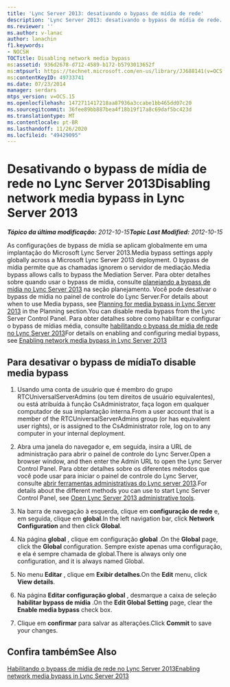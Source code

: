 ```yaml
---
title: 'Lync Server 2013: desativando o bypass de mídia de rede'
description: 'Lync Server 2013: desativando o bypass de mídia de rede.'
ms.reviewer: ''
ms.author: v-lanac
author: lanachin
f1.keywords:
- NOCSH
TOCTitle: Disabling network media bypass
ms:assetid: 936d2678-d712-4589-b172-b5793013652f
ms:mtpsurl: https://technet.microsoft.com/en-us/library/JJ688141(v=OCS.15)
ms:contentKeyID: 49733741
ms.date: 07/23/2014
manager: serdars
mtps_version: v=OCS.15
ms.openlocfilehash: 1472711417218aa87936a3ccabe1bb465dd07c20
ms.sourcegitcommit: 36fee89bb887bea4f18b19f17a8c69daf5bc423d
ms.translationtype: MT
ms.contentlocale: pt-BR
ms.lasthandoff: 11/26/2020
ms.locfileid: "49429095"
---
```

# <a name="disabling-network-media-bypass-in-lync-server-2013"></a><span data-ttu-id="91449-103">Desativando o bypass de mídia de rede no Lync Server 2013</span><span class="sxs-lookup"><span data-stu-id="91449-103">Disabling network media bypass in Lync Server 2013</span></span>

<div data-xmlns="http://www.w3.org/1999/xhtml">

<div class="topic" data-xmlns="http://www.w3.org/1999/xhtml" data-msxsl="urn:schemas-microsoft-com:xslt" data-cs="https://msdn.microsoft.com/">

<div data-asp="https://msdn2.microsoft.com/asp">



</div>

<div id="mainSection">

<div id="mainBody"><span data-ttu-id="91449-104">

<span> </span></span><span class="sxs-lookup"><span data-stu-id="91449-104">

<span> </span></span></span>

<span data-ttu-id="91449-105">_**Tópico da última modificação:** 2012-10-15_</span><span class="sxs-lookup"><span data-stu-id="91449-105">_**Topic Last Modified:** 2012-10-15_</span></span>

<span data-ttu-id="91449-106">As configurações de bypass de mídia se aplicam globalmente em uma implantação do Microsoft Lync Server 2013.</span><span class="sxs-lookup"><span data-stu-id="91449-106">Media bypass settings apply globally across a Microsoft Lync Server 2013 deployment.</span></span> <span data-ttu-id="91449-107">O bypass de mídia permite que as chamadas ignorem o servidor de mediação.</span><span class="sxs-lookup"><span data-stu-id="91449-107">Media bypass allows calls to bypass the Mediation Server.</span></span> <span data-ttu-id="91449-108">Para obter detalhes sobre quando usar o bypass de mídia, consulte [planejando a bypass de mídia no Lync Server 2013](lync-server-2013-planning-for-media-bypass.md) na seção planejamento. Você pode desativar o bypass de mídia no painel de controle do Lync Server.</span><span class="sxs-lookup"><span data-stu-id="91449-108">For details about when to use Media bypass, see [Planning for media bypass in Lync Server 2013](lync-server-2013-planning-for-media-bypass.md) in the Planning section.You can disable media bypass from the Lync Server Control Panel.</span></span> <span data-ttu-id="91449-109">Para obter detalhes sobre como habilitar e configurar o bypass de mídias média, consulte [habilitando o bypass de mídia de rede no Lync Server 2013](lync-server-2013-enabling-network-media-bypass.md)</span><span class="sxs-lookup"><span data-stu-id="91449-109">For details on enabling and configuring medial bypass, see [Enabling network media bypass in Lync Server 2013](lync-server-2013-enabling-network-media-bypass.md)</span></span>

<div>

## <a name="to-disable-media-bypass"></a><span data-ttu-id="91449-110">Para desativar o bypass de mídia</span><span class="sxs-lookup"><span data-stu-id="91449-110">To disable media bypass</span></span>

1.  <span data-ttu-id="91449-111">Usando uma conta de usuário que é membro do grupo RTCUniversalServerAdmins (ou tem direitos de usuário equivalentes), ou está atribuída à função CsAdministrator, faça logon em qualquer computador de sua implantação interna.</span><span class="sxs-lookup"><span data-stu-id="91449-111">From a user account that is a member of the RTCUniversalServerAdmins group (or has equivalent user rights), or is assigned to the CsAdministrator role, log on to any computer in your internal deployment.</span></span>

2.  <span data-ttu-id="91449-112">Abra uma janela do navegador e, em seguida, insira a URL de administração para abrir o painel de controle do Lync Server.</span><span class="sxs-lookup"><span data-stu-id="91449-112">Open a browser window, and then enter the Admin URL to open the Lync Server Control Panel.</span></span> <span data-ttu-id="91449-113">Para obter detalhes sobre os diferentes métodos que você pode usar para iniciar o painel de controle do Lync Server, consulte [abrir ferramentas administrativas do Lync server 2013](lync-server-2013-open-lync-server-administrative-tools.md).</span><span class="sxs-lookup"><span data-stu-id="91449-113">For details about the different methods you can use to start Lync Server Control Panel, see [Open Lync Server 2013 administrative tools](lync-server-2013-open-lync-server-administrative-tools.md).</span></span>

3.  <span data-ttu-id="91449-114">Na barra de navegação à esquerda, clique em **configuração de rede** e, em seguida, clique em **global**.</span><span class="sxs-lookup"><span data-stu-id="91449-114">In the left navigation bar, click **Network Configuration** and then click **Global**.</span></span>

4.  <span data-ttu-id="91449-115">Na página **global** , clique em configuração **global** .</span><span class="sxs-lookup"><span data-stu-id="91449-115">On the **Global** page, click the **Global** configuration.</span></span> <span data-ttu-id="91449-116">Sempre existe apenas uma configuração, e ela é sempre chamada de global.</span><span class="sxs-lookup"><span data-stu-id="91449-116">There is always only one configuration, and it is always named Global.</span></span>

5.  <span data-ttu-id="91449-117">No menu **Editar** , clique em **Exibir detalhes**.</span><span class="sxs-lookup"><span data-stu-id="91449-117">On the **Edit** menu, click **View details**.</span></span>

6.  <span data-ttu-id="91449-118">Na página **Editar configuração global** , desmarque a caixa de seleção **habilitar bypass de mídia** .</span><span class="sxs-lookup"><span data-stu-id="91449-118">On the **Edit Global Setting** page, clear the **Enable media bypass** check box.</span></span>

7.  <span data-ttu-id="91449-119">Clique em **confirmar** para salvar as alterações.</span><span class="sxs-lookup"><span data-stu-id="91449-119">Click **Commit** to save your changes.</span></span>

</div>

<div>

## <a name="see-also"></a><span data-ttu-id="91449-120">Confira também</span><span class="sxs-lookup"><span data-stu-id="91449-120">See Also</span></span>


[<span data-ttu-id="91449-121">Habilitando o bypass de mídia de rede no Lync Server 2013</span><span class="sxs-lookup"><span data-stu-id="91449-121">Enabling network media bypass in Lync Server 2013</span></span>](lync-server-2013-enabling-network-media-bypass.md)  
  

<span data-ttu-id="91449-122"></div>

</div>

<span> </span>

</div>

</div>

</span><span class="sxs-lookup"><span data-stu-id="91449-122"></div>

</div>

<span> </span>

</div>

</div>

</span></span></div>


